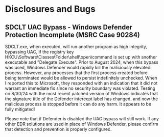 # Disclosures and Bugs

## SDCLT UAC Bypass - Windows Defender Protection Incomplete (MSRC Case 90284)

SDCLT.exe, when executed, will run another program as high integrity, bypassing UAC, if the registry key HKCU\Software\Classes\Folder\shell\open\command is set up with another executable and "Delegate Execute". Prior to August 2024, when this bypass was used, Windows Defender would rapidly kill the maliciously elevated process. However, any processes that the first process created before being terminated would be allowed to persist indefinitely unchecked. When I reported this to Microsoft, they responded with an indication that it did not warrant an immediate fix since no security boundary was violated. Testing on 8/30/24 with the most recent patched version of Windows indicates that the signature title of the Defender intercept label has changed, and now the malicious process is stopped before it can do any harm. It appears to be fully mitigated!

Please note that if Defender is disabled the UAC bypass will still work. If any other EDR solutions are used in place of Windows Defender, please confirm that detection and prevention is properly configured.  